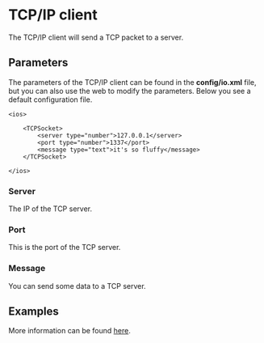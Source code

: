 # TCP/IP client

The TCP/IP client will send a TCP packet to a server. 

## Parameters

The parameters of the TCP/IP client can be found in the **config/io.xml** file, but you can also use the web to modify the parameters. Below you see a default configuration file.

	<ios>

	    <TCPSocket>
	        <server type="number">127.0.0.1</server>
	        <port type="number">1337</port>
	        <message type="text">it's so fluffy</message>
	    </TCPSocket>
	    
	</ios>

### Server

The IP of the TCP server.

### Port

This is the port of the TCP server.

### Message

You can send some data to a TCP server.

## Examples

More information can be found [here](/addons/TCP_Listener).